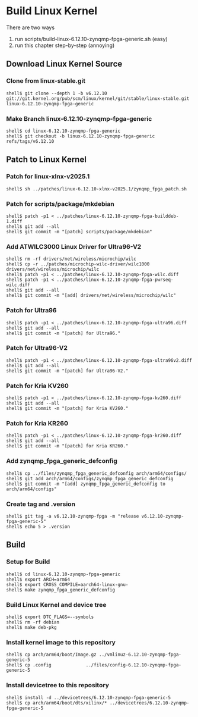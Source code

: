# Build Linux Kernel

There are two ways

1. run scripts/build-linux-6.12.10-zynqmp-fpga-generic.sh (easy)
2. run this chapter step-by-step (annoying)

## Download Linux Kernel Source

### Clone from linux-stable.git

```console
shell$ git clone --depth 1 -b v6.12.10 git://git.kernel.org/pub/scm/linux/kernel/git/stable/linux-stable.git linux-6.12.10-zynqmp-fpga-generic
```

### Make Branch linux-6.12.10-zynqmp-fpga-generic

```console
shell$ cd linux-6.12.10-zynqmp-fpga-generic
shell$ git checkout -b linux-6.12.10-zynqmp-fpga-generic refs/tags/v6.12.10
```

## Patch to Linux Kernel

### Patch for linux-xlnx-v2025.1

```console
shell$ sh ../patches/linux-6.12.10-xlnx-v2025.1/zynqmp_fpga_patch.sh 
```

### Patch for scripts/package/mkdebian

```console
shell$ patch -p1 < ../patches/linux-6.12.10-zynqmp-fpga-builddeb-1.diff
shell$ git add --all
shell$ git commit -m "[patch] scripts/package/mkdebian"
```

### Add ATWILC3000 Linux Driver for Ultra96-V2

```console
shell$ rm -rf drivers/net/wireless/microchip/wilc
shell$ cp -r ../patches/microchip-wilc-driver/wilc1000 drivers/net/wireless/microchip/wilc
shell$ patch -p1 < ../patches/linux-6.12.10-zynqmp-fpga-wilc.diff 
shell$ patch -p1 < ../patches/linux-6.12.10-zynqmp-fpga-pwrseq-wilc.diff
shell$ git add --all
shell$ git commit -m "[add] drivers/net/wireless/microchip/wilc"
```

### Patch for Ultra96

```console
shell$ patch -p1 < ../patches/linux-6.12.10-zynqmp-fpga-ultra96.diff
shell$ git add --all
shell$ git commit -m "[patch] for Ultra96."
```

### Patch for Ultra96-V2

```console
shell$ patch -p1 < ../patches/linux-6.12.10-zynqmp-fpga-ultra96v2.diff 
shell$ git add --all
shell$ git commit -m "[patch] for Ultra96-V2."
```

### Patch for Kria KV260

```console
shell$ patch -p1 < ../patches/linux-6.12.10-zynqmp-fpga-kv260.diff 
shell$ git add --all
shell$ git commit -m "[patch] for Kria KV260."
```

### Patch for Kria KR260

```console
shell$ patch -p1 < ../patches/linux-6.12.10-zynqmp-fpga-kr260.diff 
shell$ git add --all
shell$ git commit -m "[patch] for Kria KR260."
```

### Add zynqmp_fpga_generic_defconfig

```console
shell$ cp ../files/zynqmp_fpga_generic_defconfig arch/arm64/configs/
shell$ git add arch/arm64/configs/zynqmp_fpga_generic_defconfig
shell$ git commit -m "[add] zynqmp_fpga_generic_defconfig to arch/arm64/configs"
```

### Create tag and .version

```console
shell$ git tag -a v6.12.10-zynqmp-fpga -m "release v6.12.10-zynqmp-fpga-generic-5"
shell$ echo 5 > .version
```

## Build

### Setup for Build 

```console
shell$ cd linux-6.12.10-zynqmp-fpga-generic
shell$ export ARCH=arm64
shell$ export CROSS_COMPILE=aarch64-linux-gnu-
shell$ make zynqmp_fpga_generic_defconfig
```

### Build Linux Kernel and device tree

```console
shell$ export DTC_FLAGS=--symbols
shell$ rm -rf debian
shell$ make deb-pkg
```

### Install kernel image to this repository

```console
shell$ cp arch/arm64/boot/Image.gz ../vmlinuz-6.12.10-zynqmp-fpga-generic-5
shell$ cp .config             ../files/config-6.12.10-zynqmp-fpga-generic-5
```

### Install devicetree to this repository

```console
shell$ install -d ../devicetrees/6.12.10-zynqmp-fpga-generic-5
shell$ cp arch/arm64/boot/dts/xilinx/* ../devicetrees/6.12.10-zynqmp-fpga-generic-5
```
